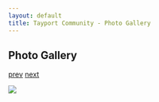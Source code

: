 ```yaml
---
layout: default
title: Tayport Community - Photo Gallery
---
```

## Photo Gallery

[prev](http://tayport.org.uk/photo/216) [next](http://tayport.org.uk/photo/218)

![ ](http://tayport.org.uk/media/217.jpg " ")

